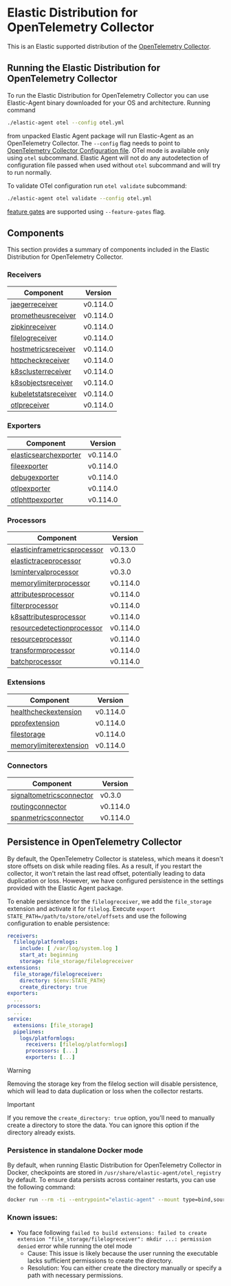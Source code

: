 # Elastic Distribution for OpenTelemetry Collector

This is an Elastic supported distribution of the [OpenTelemetry Collector](https://github.com/open-telemetry/opentelemetry-collector).

## Running the Elastic Distribution for OpenTelemetry Collector

To run the Elastic Distribution for OpenTelemetry Collector you can use Elastic-Agent binary downloaded for your OS and architecture.
Running command

```bash
./elastic-agent otel --config otel.yml
```

from unpacked Elastic Agent package will run Elastic-Agent as an OpenTelemetry Collector. The `--config` flag needs to point to [OpenTelemetry Collector Configuration file](https://opentelemetry.io/docs/collector/configuration/). OTel mode is available only using `otel` subcommand. Elastic Agent will not do any autodetection of configuration file passed when used without `otel` subcommand and will try to run normally.

To validate OTel configuration run `otel validate` subcommand:

```bash
./elastic-agent otel validate --config otel.yml
```

[feature gates](https://github.com/open-telemetry/opentelemetry-collector/blob/main/featuregate/README.md#controlling-gates) are supported using `--feature-gates` flag.

## Components

This section provides a summary of components included in the Elastic Distribution for OpenTelemetry Collector.

### Receivers

| Component | Version |
|---|---|
| [jaegerreceiver](https://github.com/open-telemetry/opentelemetry-collector-contrib/blob/receiver/jaegerreceiver/v0.114.0/receiver/jaegerreceiver/README.md) | v0.114.0 |
| [prometheusreceiver](https://github.com/open-telemetry/opentelemetry-collector-contrib/blob/receiver/prometheusreceiver/v0.114.0/receiver/prometheusreceiver/README.md) | v0.114.0 |
| [zipkinreceiver](https://github.com/open-telemetry/opentelemetry-collector-contrib/blob/receiver/zipkinreceiver/v0.114.0/receiver/zipkinreceiver/README.md) | v0.114.0 |
| [filelogreceiver](https://github.com/open-telemetry/opentelemetry-collector-contrib/blob/receiver/filelogreceiver/v0.114.0/receiver/filelogreceiver/README.md) | v0.114.0 |
| [hostmetricsreceiver](https://github.com/open-telemetry/opentelemetry-collector-contrib/blob/receiver/hostmetricsreceiver/v0.114.0/receiver/hostmetricsreceiver/README.md) | v0.114.0 |
| [httpcheckreceiver](https://github.com/open-telemetry/opentelemetry-collector-contrib/blob/receiver/httpcheckreceiver/v0.114.0/receiver/httpcheckreceiver/README.md) | v0.114.0 |
| [k8sclusterreceiver](https://github.com/open-telemetry/opentelemetry-collector-contrib/blob/receiver/k8sclusterreceiver/v0.114.0/receiver/k8sclusterreceiver/README.md) | v0.114.0 |
| [k8sobjectsreceiver](https://github.com/open-telemetry/opentelemetry-collector-contrib/blob/receiver/k8sobjectsreceiver/v0.114.0/receiver/k8sobjectsreceiver/README.md) | v0.114.0 |
| [kubeletstatsreceiver](https://github.com/open-telemetry/opentelemetry-collector-contrib/blob/receiver/kubeletstatsreceiver/v0.114.0/receiver/kubeletstatsreceiver/README.md) | v0.114.0 |
| [otlpreceiver](https://github.com/open-telemetry/opentelemetry-collector/blob/receiver/otlpreceiver/v0.114.0/receiver/otlpreceiver/README.md) | v0.114.0 |

### Exporters

| Component | Version |
|---|---|
| [elasticsearchexporter](https://github.com/open-telemetry/opentelemetry-collector-contrib/blob/exporter/elasticsearchexporter/v0.114.0/exporter/elasticsearchexporter/README.md) | v0.114.0 |
| [fileexporter](https://github.com/open-telemetry/opentelemetry-collector-contrib/blob/exporter/fileexporter/v0.114.0/exporter/fileexporter/README.md) | v0.114.0 |
| [debugexporter](https://github.com/open-telemetry/opentelemetry-collector/blob/exporter/debugexporter/v0.114.0/exporter/debugexporter/README.md) | v0.114.0 |
| [otlpexporter](https://github.com/open-telemetry/opentelemetry-collector/blob/exporter/otlpexporter/v0.114.0/exporter/otlpexporter/README.md) | v0.114.0 |
| [otlphttpexporter](https://github.com/open-telemetry/opentelemetry-collector/blob/exporter/otlphttpexporter/v0.114.0/exporter/otlphttpexporter/README.md) | v0.114.0 |

### Processors

| Component | Version |
|---|---|
| [elasticinframetricsprocessor](https://github.com/elastic/opentelemetry-collector-components/blob/processor/elasticinframetricsprocessor/v0.13.0/processor/elasticinframetricsprocessor/README.md) | v0.13.0 |
| [elastictraceprocessor](https://github.com/elastic/opentelemetry-collector-components/blob/processor/elastictraceprocessor/v0.3.0/processor/elastictraceprocessor/README.md) | v0.3.0 |
| [lsmintervalprocessor](https://github.com/elastic/opentelemetry-collector-components/blob/processor/lsmintervalprocessor/v0.3.0/processor/lsmintervalprocessor/README.md) | v0.3.0 |
| [memorylimiterprocessor](https://github.com/open-telemetry/opentelemetry-collector/blob/processor/memorylimiterprocessor/v0.114.0/processor/memorylimiterprocessor/README.md) | v0.114.0 |
| [attributesprocessor](https://github.com/open-telemetry/opentelemetry-collector-contrib/blob/processor/attributesprocessor/v0.114.0/processor/attributesprocessor/README.md) | v0.114.0 |
| [filterprocessor](https://github.com/open-telemetry/opentelemetry-collector-contrib/blob/processor/filterprocessor/v0.114.0/processor/filterprocessor/README.md) | v0.114.0 |
| [k8sattributesprocessor](https://github.com/open-telemetry/opentelemetry-collector-contrib/blob/processor/k8sattributesprocessor/v0.114.0/processor/k8sattributesprocessor/README.md) | v0.114.0 |
| [resourcedetectionprocessor](https://github.com/open-telemetry/opentelemetry-collector-contrib/blob/processor/resourcedetectionprocessor/v0.114.0/processor/resourcedetectionprocessor/README.md) | v0.114.0 |
| [resourceprocessor](https://github.com/open-telemetry/opentelemetry-collector-contrib/blob/processor/resourceprocessor/v0.114.0/processor/resourceprocessor/README.md) | v0.114.0 |
| [transformprocessor](https://github.com/open-telemetry/opentelemetry-collector-contrib/blob/processor/transformprocessor/v0.114.0/processor/transformprocessor/README.md) | v0.114.0 |
| [batchprocessor](https://github.com/open-telemetry/opentelemetry-collector/blob/processor/batchprocessor/v0.114.0/processor/batchprocessor/README.md) | v0.114.0 |

### Extensions

| Component | Version |
|---|---|
| [healthcheckextension](https://github.com/open-telemetry/opentelemetry-collector-contrib/blob/extension/healthcheckextension/v0.114.0/extension/healthcheckextension/README.md) | v0.114.0 |
| [pprofextension](https://github.com/open-telemetry/opentelemetry-collector-contrib/blob/extension/pprofextension/v0.114.0/extension/pprofextension/README.md) | v0.114.0 |
| [filestorage](https://github.com/open-telemetry/opentelemetry-collector-contrib/blob/extension/storage/filestorage/v0.114.0/extension/storage/filestorage/README.md) | v0.114.0 |
| [memorylimiterextension](https://github.com/open-telemetry/opentelemetry-collector/blob/extension/memorylimiterextension/v0.114.0/extension/memorylimiterextension/README.md) | v0.114.0 |

### Connectors

| Component | Version |
|---|---|
| [signaltometricsconnector](https://github.com/elastic/opentelemetry-collector-components/blob/connector/signaltometricsconnector/v0.3.0/connector/signaltometricsconnector/README.md) | v0.3.0 |
| [routingconnector](https://github.com/open-telemetry/opentelemetry-collector-contrib/blob/connector/routingconnector/v0.114.0/connector/routingconnector/README.md) | v0.114.0 |
| [spanmetricsconnector](https://github.com/open-telemetry/opentelemetry-collector-contrib/blob/connector/spanmetricsconnector/v0.114.0/connector/spanmetricsconnector/README.md) | v0.114.0 |
## Persistence in OpenTelemetry Collector

By default, the OpenTelemetry Collector is stateless, which means it doesn't store offsets on disk while reading files. As a result, if you restart the collector, it won't retain the last read offset, potentially leading to data duplication or loss. However, we have configured persistence in the settings provided with the Elastic Agent package. 

To enable persistence for the `filelogreceiver`, we add the `file_storage` extension and activate it for `filelog`. 
Execute `export STATE_PATH=/path/to/store/otel/offsets` and use the following configuration to enable persistence:

```yaml
receivers:
  filelog/platformlogs:
    include: [ /var/log/system.log ]
    start_at: beginning
    storage: file_storage/filelogreceiver
extensions:
  file_storage/filelogreceiver:
    directory: ${env:STATE_PATH}
    create_directory: true
exporters:
  ...
processors:
  ...
service:
  extensions: [file_storage]
  pipelines:
    logs/platformlogs:
      receivers: [filelog/platformlogs]
      processors: [...]
      exporters: [...]
```

> [!WARNING]  
Removing the storage key from the filelog section will disable persistence, which will lead to data duplication or loss when the collector restarts.

> [!IMPORTANT]  
If you remove the `create_directory: true` option, you'll need to manually create a directory to store the data. You can ignore this option if the directory already exists.

### Persistence in standalone Docker mode

By default, when running Elastic Distribution for OpenTelemetry Collector in Docker, checkpoints are stored in `/usr/share/elastic-agent/otel_registry` by default. To ensure data persists across container restarts, you can use the following command:

```bash
docker run --rm -ti --entrypoint="elastic-agent" --mount type=bind,source=/path/on/host,target=/usr/share/elastic-agent/otel_registry  docker.elastic.co/beats/elastic-agent:9.0.0-SNAPSHOT otel
```

### Known issues:
-  You face following `failed to build extensions: failed to create extension "file_storage/filelogreceiver": mkdir ...: permission denied` error while running the otel mode
	- Cause: This issue is likely because the user running the executable lacks sufficient permissions to create the directory.
	- Resolution: You can either create the directory manually or specify a path with necessary permissions.

